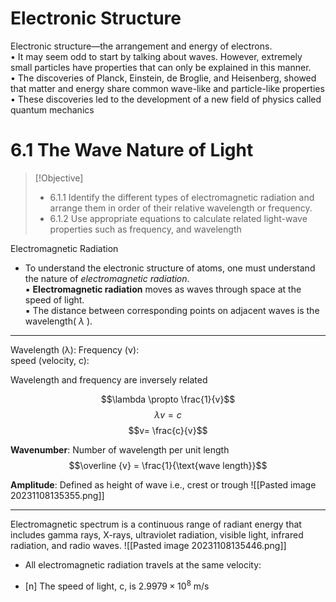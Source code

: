 
# Electronic Structure
Electronic structure—the arrangement and energy of electrons.  
• It may seem odd to start by talking about waves. However, extremely small particles have properties that can only be explained in this manner.  
• The discoveries of Planck, Einstein, de Broglie, and Heisenberg, showed that matter and energy share common wave-like and particle-like properties  
• These discoveries led to the development of a new field of physics called quantum mechanics

# 6.1 The Wave Nature of Light

> [!Objective]
> 
> - 6.1.1 Identify the different types of electromagnetic radiation and arrange them in order of their relative wavelength or frequency.  
> - 6.1.2 Use appropriate equations to calculate related light-wave properties such as frequency, and wavelength

Electromagnetic Radiation

- To understand the electronic structure of atoms, one must understand  
the nature of _electromagnetic radiation_.  
▪ **Electromagnetic radiation** moves as waves through space at the speed of light.  
▪ The distance between corresponding points on adjacent waves is the  
wavelength( $\lambda$ ).  

---
Wavelength (λ): 
Frequency (ν):  
speed (velocity, c):

Wavelength and frequency are inversely related

$$\lambda \propto \frac{1}{v}$$
$$\lambda v = c$$
$$v= \frac{c}{v}$$

**Wavenumber**: Number of wavelength per unit length
$$\overline {v} = \frac{1}{\text{wave length}}$$

**Amplitude**: Defined as height of wave i.e., crest or trough
![[Pasted image 20231108135355.png]]

---
Electromagnetic spectrum is a continuous range of radiant energy that includes gamma rays, X-rays, ultraviolet radiation, visible light, infrared radiation, and radio waves.
![[Pasted image 20231108135446.png]]

- All electromagnetic radiation travels at the same velocity:

- [n] The speed of light, c, is $2.9979×10^{8}$ m/s